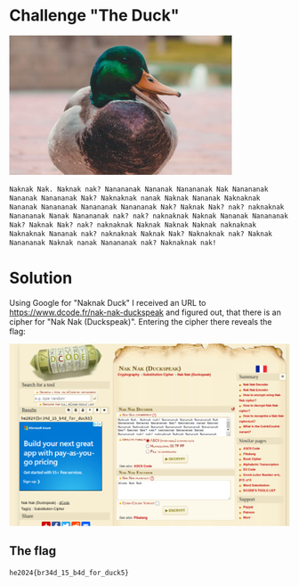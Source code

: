 # Challenge "The Duck"
<img src="banner.png" width="400px" alt="Banner Image" />

    Naknak Nak. Naknak nak? Nanananak Nananak Nanananak Nak Nanananak Nananak Nanananak Nak? Naknaknak nanak Naknak Nananak Naknaknak Nananak Nanananak Nanananak Nanananak Nak? Naknak Nak? nak? naknaknak Nanananak Nanak Nanananak nak? nak? naknaknak Naknak Nananak Nanananak Nak? Naknak Nak? nak? naknaknak Naknak Naknak Naknak naknaknak Naknaknak Nananak nak? naknaknak Naknak Nak? Naknaknak nak? Naknak Nanananak Naknak nanak Nanananak nak? Naknaknak nak!

# Solution
Using Google for "Naknak Duck" I received an URL to https://www.dcode.fr/nak-nak-duckspeak and figured out, that there is an cipher for "Nak Nak (Duckspeak)". Entering the cipher there reveals the flag:

![DCode Solution](DCode.png)

## The flag
    he2024{br34d_15_b4d_for_duck5}
